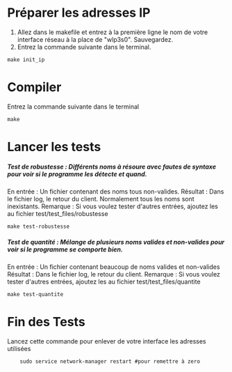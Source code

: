 # Préparer les adresses IP

1. Allez dans le makefile et entrez à la première ligne le nom de votre interface réseau à la place de "wlp3s0". Sauvegardez.
2. Entrez la commande suivante dans le terminal.
```console
make init_ip
```

# Compiler
Entrez la commande suivante dans le terminal
```console
make
```

# Lancer les tests
##### Test de robustesse : Différents noms à résoure avec fautes de syntaxe pour voir si le programme les détecte et quand.
En entrée : Un fichier contenant des noms tous non-valides.
Résultat : Dans le fichier log, le retour du client. Normalement tous les noms sont inexistants.
Remarque : Si vous voulez tester d'autres entrées, ajoutez les au fichier test/test_files/robustesse
```console
make test-robustesse
```
##### Test de quantité : Mélange de plusieurs noms valides et non-valides pour voir si le programme se comporte bien.
En entrée : Un fichier contenant beaucoup de noms valides et non-valides
Résultat : Dans le fichier log, le retour du client.
Remarque : Si vous voulez tester d'autres entrées, ajoutez les au fichier test/test_files/quantite
```console
make test-quantite
```
# Fin des Tests
Lancez cette commande pour enlever de votre interface les adresses utilisées
```console
    sudo service network-manager restart #pour remettre à zero
```